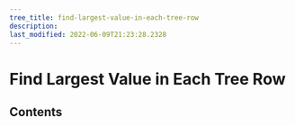 ```yaml
---
tree_title: find-largest-value-in-each-tree-row
description: 
last_modified: 2022-06-09T21:23:28.2328
---
```


# Find Largest Value in Each Tree Row

## Contents
